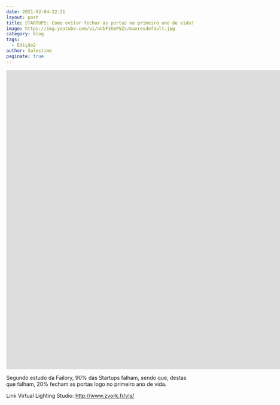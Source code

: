 ```yaml
---
date: 2021-02-04-22:21
layout: post
title: STARTUPS: Como evitar fechar as portas no primeiro ano de vida?
image: https://img.youtube.com/vi/nUbF1KmPSZs/maxresdefault.jpg
category: blog
tags:
  - Edição2
author: Salestime
paginate: true
---
```


<iframe width="1903" height="800" src="https://www.youtube.com/embed/nUbF1KmPSZs" frameborder="0" allow="accelerometer; autoplay; clipboard-write; encrypted-media; gyroscope; picture-in-picture" allowfullscreen></iframe>

Segundo estudo da Failory, 90% das Startups falham, sendo que, destas que falham, 20% fecham as portas logo no primeiro ano de vida.

Link Virtual Lighting Studio: 
http://www.zvork.fr/vls/
